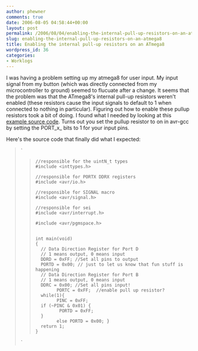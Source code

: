 ```yaml
---
author: phewner
comments: true
date: 2006-08-05 04:58:44+00:00
layout: post
permalink: /2006/08/04/enabling-the-internal-pull-up-resistors-on-an-atmega8/
slug: enabling-the-internal-pull-up-resistors-on-an-atmega8
title: Enabling the internal pull-up resistors on an ATmega8
wordpress_id: 36
categories:
- Worklogs
---
```


I was having a problem setting up my atmega8 for user input.  My input signal from my button (which was directly connected from my microcontroller to ground) seemed to flucuate after a change.  It seems that the problem was that the ATmega8's internal pull-up resistors weren't enabled (these resistors cause the input signals to default to 1 when connected to nothing in particular).  Figuring out how to enable these pullup resistors took a bit of doing.  I found what I needed by looking at this [example source code](http://www.mail-archive.com/avr-gcc-list@nongnu.org/msg02494.html).  Turns out you set the pullup resistor to on in avr-gcc by setting the PORT_x_ bits to 1 for your input pins.  

<!-- more -->

Here's the source code that finally did what I expected:



<blockquote>
`

>     
>     
>     //responsible for the uintN_t types
>     #include <inttypes.h>
>     
>     //responsible for PORTX DDRX registers
>     #include <avr/io.h>
>     
>     //responsible for SIGNAL macro
>     #include <avr/signal.h>
>     
>     //responsible for sei
>     #include <avr/interrupt.h>
>     
>     #include <avr/pgmspace.h>
>     
>     
>     int main(void)
>     {
>     	// Data Direction Register for Port D
>     	// 1 means output, 0 means input
>     	DDRD = 0xFF; //Set all pins to output
>     	PORTD = 0x00; // just to let us know that fun stuff is happening
>     	// Data Direction Register for Port B
>     	// 1 means output, 0 means input
>     	DDRC = 0x00; //Set all pins input!
>             PORTC = 0xFF;  //enable pull up resistor?
>     	while(1){ 
>             PINC = 0xFF; 
>     	if (~PINC & 0x01) { 
>     		   PORTD = 0xFF;
>     	}
>     		  else PORTD = 0x00; }
>     	return 1;
>     }
>     
> 
> 
`
</blockquote>



